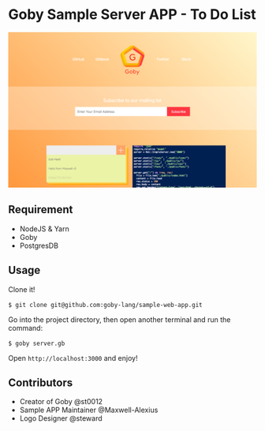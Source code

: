# Goby Sample Server APP - To Do List

![Sample App Image](./img/sample-app-img.png)

## Requirement

- NodeJS & Yarn
- Goby
- PostgresDB
## Usage

Clone it!

```
$ git clone git@github.com:goby-lang/sample-web-app.git
```

Go into the project directory, then open another terminal and run the command:

```
$ goby server.gb
```

Open `http://localhost:3000` and enjoy!

## Contributors

- Creator of Goby @st0012
- Sample APP Maintainer @Maxwell-Alexius
- Logo Designer @steward
